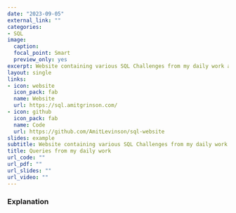 ```yaml
---
date: "2023-09-05"
external_link: ""
categories:
- SQL
image:
  caption: 
  focal_point: Smart
  preview_only: yes
excerpt: Website containing various SQL Challenges from my daily work as a Data Analyst
layout: single
links:
- icon: website
  icon_pack: fab
  name: Website
  url: https://sql.amitgrinson.com/
- icon: github
  icon_pack: fab
  name: Code
  url: https://github.com/AmitLevinson/sql-website
slides: example
subtitle: Website containing various SQL Challenges from my daily work as a Data Analyst
title: Queries from my daily work
url_code: ""
url_pdf: ""
url_slides: ""
url_video: ""
---
```


### Explanation

